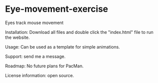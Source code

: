 # Eye-movement-exercise
Eyes track mouse movement

Installation: Download all files and double click the "index.html" file to run the website.

Usage: Can be used as a template for simple animations.

Support: send me a message.

Roadmap: No future plans for PacMan.

License information: open source.

